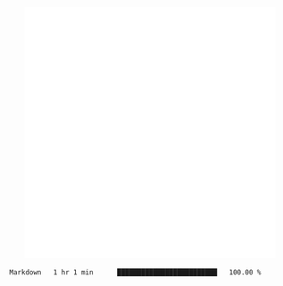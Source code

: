 <div align="center">
    <a href="https://konst.fish">
        <img src="https://raw.githubusercontent.com/konstfish/konstfish/master/fish.svg" alt="Logo" width="450"/>
    </a>
</div>

<!--START_SECTION:waka-->
```text
Markdown   1 hr 1 min      █████████████████████████   100.00 % 
```
<!--END_SECTION:waka-->
